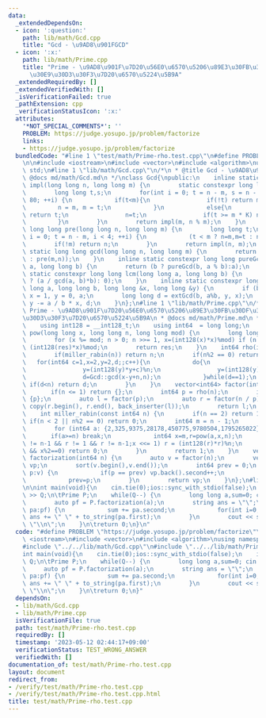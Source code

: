 ```yaml
---
data:
  _extendedDependsOn:
  - icon: ':question:'
    path: lib/math/Gcd.cpp
    title: "Gcd - \u9AD8\u901FGCD"
  - icon: ':x:'
    path: lib/math/Prime.cpp
    title: "Prime - \u9AD8\u901F\u7D20\u56E0\u6570\u5206\u89E3\u30FB\u30DF\u30E9\u30FC\
      \u30E9\u30D3\u30F3\u7D20\u6570\u5224\u5B9A"
  _extendedRequiredBy: []
  _extendedVerifiedWith: []
  _isVerificationFailed: true
  _pathExtension: cpp
  _verificationStatusIcon: ':x:'
  attributes:
    '*NOT_SPECIAL_COMMENTS*': ''
    PROBLEM: https://judge.yosupo.jp/problem/factorize
    links:
    - https://judge.yosupo.jp/problem/factorize
  bundledCode: "#line 1 \"test/math/Prime-rho.test.cpp\"\n#define PROBLEM \"https://judge.yosupo.jp/problem/factorize\"\
    \n\n#include <iostream>\n#include <vector>\n#include <algorithm>\nusing namespace\
    \ std;\n#line 1 \"lib/math/Gcd.cpp\"\n/*\n * @title Gcd - \u9AD8\u901FGCD\n *\
    \ @docs md/math/Gcd.md\n */\nclass Gcd{\npublic:\n    inline static long long\
    \ impl(long long n, long long m) {\n        static constexpr long long K = 5;\n\
    \        long long t,s;\n        for(int i = 0; t = n - m, s = n - m * K, i <\
    \ 80; ++i) {\n            if(t<m){\n                if(!t) return m;\n       \
    \         n = m, m = t;\n            }\n            else{\n                if(!m)\
    \ return t;\n                n=t;\n                if(t >= m * K) n = s;\n   \
    \         }\n        }\n        return impl(m, n % m);\n    }\n    inline static\
    \ long long pre(long long n, long long m) {\n        long long t;\n        for(int\
    \ i = 0; t = n - m, i < 4; ++i) {\n            (t < m ? n=m,m=t : n=t);\n    \
    \        if(!m) return n;\n        }\n        return impl(n, m);\n    }\n    inline\
    \ static long long gcd(long long n, long long m) {\n        return (n>m ? pre(n,m)\
    \ : pre(m,n));\n    }\n    inline static constexpr long long pureGcd(long long\
    \ a, long long b) {\n        return (b ? pureGcd(b, a % b):a);\n    }\n    inline\
    \ static constexpr long long lcm(long long a, long long b) {\n        return (a*b\
    \ ? (a / gcd(a, b)*b): 0);\n    }\n    inline static constexpr long long extGcd(long\
    \ long a, long long b, long long &x, long long &y) {\n        if (b == 0) return\
    \ x = 1, y = 0, a;\n        long long d = extGcd(b, a%b, y, x);\n        return\
    \ y -= a / b * x, d;\n    }\n};\n#line 1 \"lib/math/Prime.cpp\"\n/*\n * @title\
    \ Prime - \u9AD8\u901F\u7D20\u56E0\u6570\u5206\u89E3\u30FB\u30DF\u30E9\u30FC\u30E9\
    \u30D3\u30F3\u7D20\u6570\u5224\u5B9A\n * @docs md/math/Prime.md\n */\nclass Prime{\n\
    \    using int128 = __int128_t;\n    using int64  = long long;\n    long long\
    \ pow(long long x, long long n, long long mod) {\n        long long res = 1;\n\
    \        for (x %= mod; n > 0; n >>= 1, x=(int128(x)*x)%mod) if (n & 1) res =\
    \ (int128(res)*x)%mod;\n        return res;\n    }\n    int64 rho(int64 n){\n\
    \        if(miller_rabin(n)) return n;\n        if(n%2 == 0) return 2;\n     \
    \   for(int64 c=1,x=2,y=2,d;;c++){\n            do{\n                x=(int128(x)*x+c)%n;\n\
    \                y=(int128(y)*y+c)%n;\n                y=(int128(y)*y+c)%n;\n\
    \                d=Gcd::gcd(x-y+n,n);\n            }while(d==1);\n           \
    \ if(d<n) return d;\n        }\n    }\n    vector<int64> factor(int64 n) {\n \
    \       if(n <= 1) return {};\n        int64 p = rho(n);\n        if(p == n) return\
    \ {p};\n        auto l = factor(p);\n        auto r = factor(n / p);\n       \
    \ copy(r.begin(), r.end(), back_inserter(l));\n        return l;\n    }\npublic:\n\
    \    int miller_rabin(const int64 n) {\n        if(n == 2) return 1;\n       \
    \ if(n < 2 || n%2 == 0) return 0;\n        int64 m = n - 1;\n        for (;!(m&1);m>>=1);\n\
    \        for (int64 a: {2,325,9375,28178,450775,9780504,1795265022}) {\n     \
    \       if(a>=n) break;\n            int64 x=m,r=pow(a,x,n);\n            for(;x\
    \ != n-1 && r != 1 && r != n-1;x <<= 1) r = (int128(r)*r)%n;\n            if(r!=n-1\
    \ && x%2==0) return 0;\n        }\n        return 1;\n    }\n    vector<pair<int64,int64>>\
    \ factorization(int64 n) {\n        auto v = factor(n);\n        vector<pair<int64,int64>>\
    \ vp;\n        sort(v.begin(),v.end());\n        int64 prev = 0;\n        for(int64\
    \ p:v) {\n            if(p == prev) vp.back().second++;\n            else vp.emplace_back(p,1);\n\
    \            prev=p;\n        }\n        return vp;\n    }\n};\n#line 9 \"test/math/Prime-rho.test.cpp\"\
    \n\nint main(void){\n    cin.tie(0);ios::sync_with_stdio(false);\n    int Q; cin\
    \ >> Q;\n\tPrime P;\n    while(Q--) {\n        long long a,sum=0; cin >> a;\n\
    \        auto pf = P.factorization(a);\n        string ans = \"\";\n        for(auto\
    \ pa:pf) {\n            sum += pa.second;\n            for(int i=0;i<pa.second;++i)\
    \ ans += \" \" + to_string(pa.first);\n        }\n        cout << sum << ans <<\
    \ \"\\n\";\n    }\n\treturn 0;\n}\n"
  code: "#define PROBLEM \"https://judge.yosupo.jp/problem/factorize\"\n\n#include\
    \ <iostream>\n#include <vector>\n#include <algorithm>\nusing namespace std;\n\
    #include \"../../lib/math/Gcd.cpp\"\n#include \"../../lib/math/Prime.cpp\"\n\n\
    int main(void){\n    cin.tie(0);ios::sync_with_stdio(false);\n    int Q; cin >>\
    \ Q;\n\tPrime P;\n    while(Q--) {\n        long long a,sum=0; cin >> a;\n   \
    \     auto pf = P.factorization(a);\n        string ans = \"\";\n        for(auto\
    \ pa:pf) {\n            sum += pa.second;\n            for(int i=0;i<pa.second;++i)\
    \ ans += \" \" + to_string(pa.first);\n        }\n        cout << sum << ans <<\
    \ \"\\n\";\n    }\n\treturn 0;\n}"
  dependsOn:
  - lib/math/Gcd.cpp
  - lib/math/Prime.cpp
  isVerificationFile: true
  path: test/math/Prime-rho.test.cpp
  requiredBy: []
  timestamp: '2023-05-12 02:44:17+09:00'
  verificationStatus: TEST_WRONG_ANSWER
  verifiedWith: []
documentation_of: test/math/Prime-rho.test.cpp
layout: document
redirect_from:
- /verify/test/math/Prime-rho.test.cpp
- /verify/test/math/Prime-rho.test.cpp.html
title: test/math/Prime-rho.test.cpp
---
```

